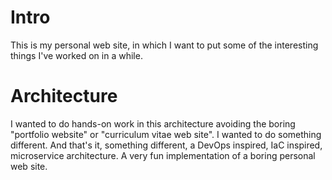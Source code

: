 # Intro
This is my personal web site, in which I want to put some of the interesting things I've worked on in a while.

# Architecture
I wanted to do hands-on work in this architecture avoiding the boring "portfolio website" or "curriculum vitae web site". I wanted to do something different. And that's it, something different, a DevOps inspired, IaC inspired, microservice architecture. A very fun implementation of a boring personal web site.
